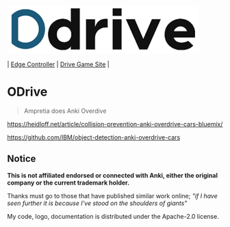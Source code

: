 

![](./docs/drive-logo.png)

| [Edge Controller](https://github.com/ampretia/odrive-edge-controller) | [Drive Game Site](https://github.com/ampretia/odrive-ui-site) |

# ODrive

> Ampretia does Anki Overdive


https://heidloff.net/article/collision-prevention-anki-overdrive-cars-bluemix/

https://github.com/IBM/object-detection-anki-overdrive-cars


## Notice

__This is not affiliated endorsed or connected with Anki, either the original company or the current trademark holder.__

Thanks must go to those that have published similar work online; _"if I have seen further it is because I've stood on the shoulders of giants"_

My code, logo, documentation is distributed under the Apache-2.0 license.